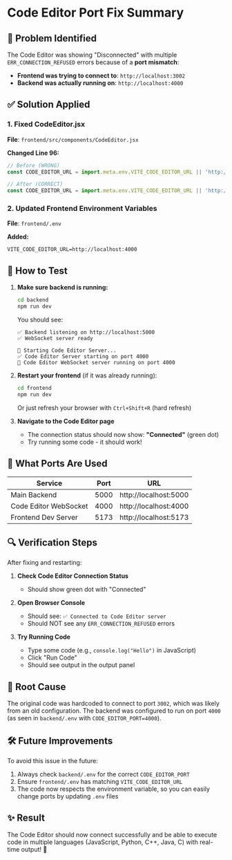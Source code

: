 # Code Editor Port Fix Summary

## 🐛 Problem Identified

The Code Editor was showing "Disconnected" with multiple `ERR_CONNECTION_REFUSED` errors because of a **port mismatch**:

- **Frontend was trying to connect to**: `http://localhost:3002`
- **Backend was actually running on**: `http://localhost:4000`

## ✅ Solution Applied

### 1. Fixed CodeEditor.jsx
**File**: `frontend/src/components/CodeEditor.jsx`

**Changed Line 96:**
```javascript
// Before (WRONG)
const CODE_EDITOR_URL = import.meta.env.VITE_CODE_EDITOR_URL || 'http://localhost:3002';

// After (CORRECT)
const CODE_EDITOR_URL = import.meta.env.VITE_CODE_EDITOR_URL || 'http://localhost:4000';
```

### 2. Updated Frontend Environment Variables
**File**: `frontend/.env`

**Added:**
```env
VITE_CODE_EDITOR_URL=http://localhost:4000
```

## 🚀 How to Test

1. **Make sure backend is running:**
   ```bash
   cd backend
   npm run dev
   ```
   
   You should see:
   ```
   ✅ Backend listening on http://localhost:5000
   ✅ WebSocket server ready
   
   🚀 Starting Code Editor Server...
   ✅ Code Editor Server starting on port 4000
   🚀 Code Editor WebSocket server running on port 4000
   ```

2. **Restart your frontend** (if it was already running):
   ```bash
   cd frontend
   npm run dev
   ```
   
   Or just refresh your browser with `Ctrl+Shift+R` (hard refresh)

3. **Navigate to the Code Editor page**
   - The connection status should now show: **"Connected"** (green dot)
   - Try running some code - it should work!

## 📝 What Ports Are Used

| Service | Port | URL |
|---------|------|-----|
| Main Backend | 5000 | http://localhost:5000 |
| Code Editor WebSocket | 4000 | http://localhost:4000 |
| Frontend Dev Server | 5173 | http://localhost:5173 |

## 🔍 Verification Steps

After fixing and restarting:

1. **Check Code Editor Connection Status**
   - Should show green dot with "Connected"
   
2. **Open Browser Console**
   - Should see: `✅ Connected to Code Editor server`
   - Should NOT see any `ERR_CONNECTION_REFUSED` errors

3. **Try Running Code**
   - Type some code (e.g., `console.log("Hello")` in JavaScript)
   - Click "Run Code"
   - Should see output in the output panel

## 🎯 Root Cause

The original code was hardcoded to connect to port `3002`, which was likely from an old configuration. The backend was configured to run on port `4000` (as seen in `backend/.env` with `CODE_EDITOR_PORT=4000`).

## 🛠️ Future Improvements

To avoid this issue in the future:
1. Always check `backend/.env` for the correct `CODE_EDITOR_PORT`
2. Ensure `frontend/.env` has matching `VITE_CODE_EDITOR_URL`
3. The code now respects the environment variable, so you can easily change ports by updating `.env` files

## ✨ Result

The Code Editor should now connect successfully and be able to execute code in multiple languages (JavaScript, Python, C++, Java, C) with real-time output! 🎉

